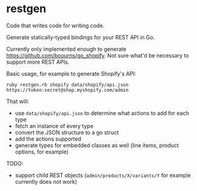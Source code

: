 restgen
=======
Code that writes code for writing code.

Generate statically-typed bindings for your REST API in Go.

Currently only implemented enough to generate https://github.com/boourns/go_shopify.  Not sure what'd be necessary to support more REST APIs.

Basic usage, for example to generate Shopify's API:
```
ruby restgen.rb shopify data/shopify/api.json https://token:secret@shop.myshopify.com/admin
```

That will:
- use `data/shopify/api.json` to determine what actions to add for each type
- fetch an instance of every type
- convert the JSON structure to a go struct
- add the actions supported
- generate types for embedded classes as well (line items, product options, for example)

TODO:
- support child REST objects (`admin/products/X/variants/Y` for example currently does not work)

